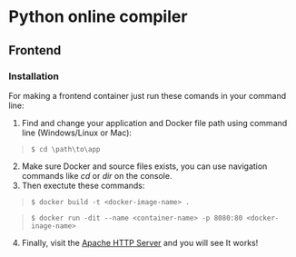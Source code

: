 # Python online compiler

## Frontend 

### Installation

For making a frontend container just run these comands in your command line:

1. Find and change your application and Docker file path using command line (Windows/Linux or Mac): 
> `$ cd \path\to\app`
2.  Make sure Docker and source files exists, you can use navigation commands like *cd* or *dir* on the console.
3. Then exectute these commands:
>`$ docker build -t <docker-image-name> .`

>`$ docker run -dit --name <container-name> -p 8080:80 <docker-inage-name>`
4. Finally, visit the [Apache HTTP Server](http://localhost:8080/) and you will see It works!





